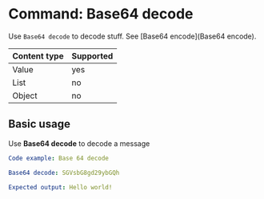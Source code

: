 # Command: Base64 decode

Use `Base64 decode` to decode stuff. See [Base64 encode](Base64 encode).

| Content type | Supported |
|--------------|-----------|
| Value        | yes       |
| List         | no        |
| Object       | no        |

## Basic usage

Use **Base64 decode** to decode a message

```yaml cli
Code example: Base 64 decode

Base64 decode: SGVsbG8gd29ybGQh

Expected output: Hello world!
```

